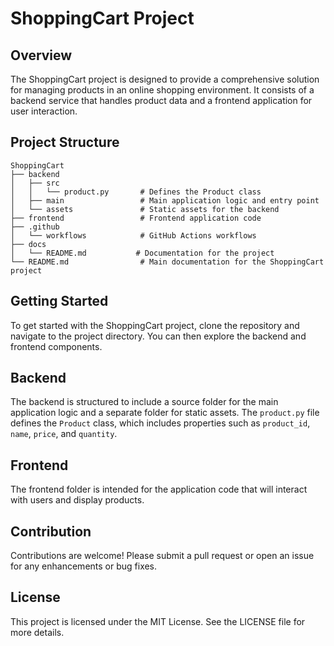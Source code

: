 # ShoppingCart Project

## Overview
The ShoppingCart project is designed to provide a comprehensive solution for managing products in an online shopping environment. It consists of a backend service that handles product data and a frontend application for user interaction.

## Project Structure
```
ShoppingCart
├── backend
│   ├── src
│   │   └── product.py       # Defines the Product class
│   ├── main                 # Main application logic and entry point
│   └── assets               # Static assets for the backend
├── frontend                 # Frontend application code
├── .github
│   └── workflows            # GitHub Actions workflows
├── docs
│   └── README.md           # Documentation for the project
└── README.md                # Main documentation for the ShoppingCart project
```

## Getting Started
To get started with the ShoppingCart project, clone the repository and navigate to the project directory. You can then explore the backend and frontend components.

## Backend
The backend is structured to include a source folder for the main application logic and a separate folder for static assets. The `product.py` file defines the `Product` class, which includes properties such as `product_id`, `name`, `price`, and `quantity`.

## Frontend
The frontend folder is intended for the application code that will interact with users and display products.

## Contribution
Contributions are welcome! Please submit a pull request or open an issue for any enhancements or bug fixes.

## License
This project is licensed under the MIT License. See the LICENSE file for more details.